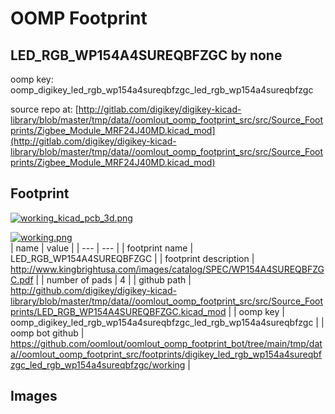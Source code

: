 # OOMP Footprint  
## LED_RGB_WP154A4SUREQBFZGC  by none  
  
oomp key: oomp_digikey_led_rgb_wp154a4sureqbfzgc_led_rgb_wp154a4sureqbfzgc  
  
source repo at: [http://gitlab.com/digikey/digikey-kicad-library/blob/master/tmp/data//oomlout_oomp_footprint_src/src/Source_Footprints/Zigbee_Module_MRF24J40MD.kicad_mod](http://gitlab.com/digikey/digikey-kicad-library/blob/master/tmp/data//oomlout_oomp_footprint_src/src/Source_Footprints/Zigbee_Module_MRF24J40MD.kicad_mod)  
## Footprint  
  
[![working_kicad_pcb_3d.png](working_kicad_pcb_3d_600.png)](working_kicad_pcb_3d.png)  
  
[![working.png](working_600.png)](working.png)  
| name | value | 
| --- | --- | 
| footprint name | LED_RGB_WP154A4SUREQBFZGC | 
| footprint description | http://www.kingbrightusa.com/images/catalog/SPEC/WP154A4SUREQBFZGC.pdf | 
| number of pads | 4 | 
| github path | http://github.com/digikey/digikey-kicad-library/blob/master/tmp/data//oomlout_oomp_footprint_src/src/Source_Footprints/LED_RGB_WP154A4SUREQBFZGC.kicad_mod | 
| oomp key | oomp_digikey_led_rgb_wp154a4sureqbfzgc_led_rgb_wp154a4sureqbfzgc | 
| oomp bot github | https://github.com/oomlout/oomlout_oomp_footprint_bot/tree/main/tmp/data//oomlout_oomp_footprint_src/footprints/digikey_led_rgb_wp154a4sureqbfzgc_led_rgb_wp154a4sureqbfzgc/working | 
## Images  
